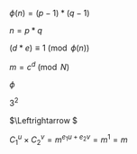 $ϕ(n) = (p-1) * (q-1)$

$n = p*q$

$(d * e) ≡ 1 \pmod {\phi (n)}$

$m = c ^ d \pmod N$

$\phi$

$3^{2}$

$\Leftrightarrow $

 $C_1 ^ {u} \times  C_2 ^ {v} = m^{e_1u + e_2v} = m^{1} = m$
